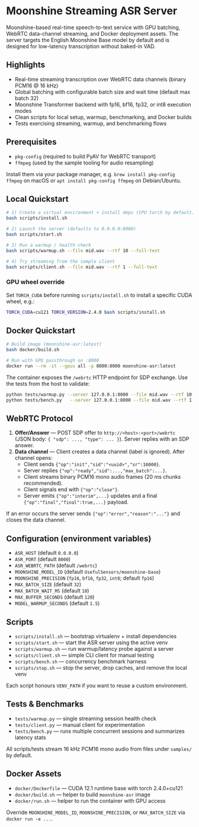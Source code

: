 # Moonshine Streaming ASR Server

Moonshine-based real-time speech-to-text service with GPU batching, WebRTC data-channel streaming, and Docker deployment assets. The server targets the English Moonshine Base model by default and is designed for low-latency transcription without baked-in VAD.

## Highlights
- Real-time streaming transcription over WebRTC data channels (binary PCM16 @ 16 kHz)
- Global batching with configurable batch size and wait time (default max batch 32)
- Moonshine Transformer backend with fp16, bf16, fp32, or int8 execution modes
- Clean scripts for local setup, warmup, benchmarking, and Docker builds
- Tests exercising streaming, warmup, and benchmarking flows

## Prerequisites
- `pkg-config` (required to build PyAV for WebRTC transport)
- `ffmpeg` (used by the sample tooling for audio resampling)

Install them via your package manager, e.g. `brew install pkg-config ffmpeg` on macOS or `apt install pkg-config ffmpeg` on Debian/Ubuntu.

## Local Quickstart
```bash
# 1) Create a virtual environment + install deps (CPU torch by default)
bash scripts/install.sh

# 2) Launch the server (defaults to 0.0.0.0:8000)
bash scripts/start.sh

# 3) Run a warmup / health check
bash scripts/warmup.sh --file mid.wav --rtf 10 --full-text

# 4) Try streaming from the sample client
bash scripts/client.sh --file mid.wav --rtf 1 --full-text
```

### GPU wheel override
Set `TORCH_CUDA` before running `scripts/install.sh` to install a specific CUDA wheel, e.g.:
```bash
TORCH_CUDA=cu121 TORCH_VERSION=2.4.0 bash scripts/install.sh
```

## Docker Quickstart
```bash
# Build image (moonshine-asr:latest)
bash docker/build.sh

# Run with GPU passthrough on :8000
docker run --rm -it --gpus all -p 8000:8000 moonshine-asr:latest
```

The container exposes the `/webrtc` HTTP endpoint for SDP exchange. Use the tests from the host to validate:
```bash
python tests/warmup.py --server 127.0.0.1:8000 --file mid.wav --rtf 10 --full-text
python tests/bench.py   --server 127.0.0.1:8000 --file mid.wav --rtf 1.0 --n 20 --concurrency 5
```

## WebRTC Protocol
1. **Offer/Answer** — POST SDP offer to `http://<host>:<port>/webrtc` (JSON body: `{ "sdp": ..., "type": ... }`). Server replies with an SDP answer.
2. **Data channel** — Client creates a data channel (label is ignored). After channel opens:
   - Client sends `{"op":"init","sid":"<uuid>","sr":16000}`.
   - Server replies `{"op":"ready","sid":...,"max_batch":...}`.
   - Client streams binary PCM16 mono audio frames (20 ms chunks recommended).
   - Client signals end with `{"op":"close"}`.
   - Server emits `{"op":"interim",...}` updates and a final `{"op":"final","final":true,...}` payload.

If an error occurs the server sends `{"op":"error","reason":"..."}` and closes the data channel.

## Configuration (environment variables)
- `ASR_HOST` (default `0.0.0.0`)
- `ASR_PORT` (default `8000`)
- `ASR_WEBRTC_PATH` (default `/webrtc`)
- `MOONSHINE_MODEL_ID` (default `UsefulSensors/moonshine-base`)
- `MOONSHINE_PRECISION` (`fp16`, `bf16`, `fp32`, `int8`; default `fp16`)
- `MAX_BATCH_SIZE` (default `32`)
- `MAX_BATCH_WAIT_MS` (default `10`)
- `MAX_BUFFER_SECONDS` (default `120`)
- `MODEL_WARMUP_SECONDS` (default `1.5`)

## Scripts
- `scripts/install.sh` — bootstrap virtualenv + install dependencies
- `scripts/start.sh` — start the ASR server using the active venv
- `scripts/warmup.sh` — run warmup/latency probe against a server
- `scripts/client.sh` — simple CLI client for manual testing
- `scripts/bench.sh` — concurrency benchmark harness
- `scripts/stop.sh` — stop the server, drop caches, and remove the local venv

Each script honours `VENV_PATH` if you want to reuse a custom environment.

## Tests & Benchmarks
- `tests/warmup.py` — single streaming session health check
- `tests/client.py` — manual client for experimentation
- `tests/bench.py` — runs multiple concurrent sessions and summarizes latency stats

All scripts/tests stream 16 kHz PCM16 mono audio from files under `samples/` by default.

## Docker Assets
- `docker/Dockerfile` — CUDA 12.1 runtime base with torch 2.4.0+cu121
- `docker/build.sh` — helper to build `moonshine-asr` image
- `docker/run.sh` — helper to run the container with GPU access

Override `MOONSHINE_MODEL_ID`, `MOONSHINE_PRECISION`, or `MAX_BATCH_SIZE` via `docker run -e ...`.
